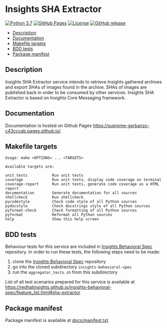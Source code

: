 # Insights SHA Extractor


[![Python 3.7](https://img.shields.io/badge/python-3.7-blue.svg)](https://www.python.org/downloads/release/python-370/)
[![GitHub Pages](https://img.shields.io/badge/%20-GitHub%20Pages-informational)](https://supreme-garbanzo-c43cccab.pages.github.io/)
[![License](https://img.shields.io/badge/license-Apache-blue)](https://github.com/RedHatInsights/insights-sha-extractor/-/blob/master/LICENSE)
[![GitHub release](https://img.shields.io/github/release/RedHatInsights/insights-sha-extractor.svg)](https://github.com/RedHatInsights/insights-sha-extractor/releases/latest)

<!-- vim-markdown-toc GFM -->

* [Description](#description)
* [Documentation](#documentation)
* [Makefile targets](#makefile-targets)
* [BDD tests](#bdd-tests)
* [Package manifest](#package-manifest)

<!-- vim-markdown-toc -->

## Description

Insights  SHA Extractor service intends to retrieve Insights gathered archives
and export SHAs of images found in the archive. SHAs of images are published
back in order to be consumed by other services. Insights SHA Extractor is based
on Insights Core Messaging framework.

## Documentation

Documentation is hosted on Github Pages <https://supreme-garbanzo-c43cccab.pages.github.io/>.

## Makefile targets

```
Usage: make <OPTIONS> ... <TARGETS>

Available targets are:

unit_tests           Run unit tests
coverage             Run unit tests, display code coverage on terminal
coverage-report      Run unit tests, generate code coverage as a HTML report
documentation        Generate documentation for all sources
shellcheck           Run shellcheck
pycodestyle          Check code style of all Python sources
pydocstyle           Check docstrings style of all Python sources
pyformat-check       Check formatting of all Python sources
pyformat             Reformat all Python sources
help                 Show this help screen
```

## BDD tests

Behaviour tests for this service are included in [Insights Behavioral
Spec](https://github.com/RedHatInsights/insights-behavioral-spec) repository.
In order to run these tests, the following steps need to be made:

1. clone the [Insights Behavioral Spec](https://github.com/RedHatInsights/insights-behavioral-spec) repository
1. go into the cloned subdirectory `insights-behavioral-spec`
1. run the `aggregator_tests.sh` from this subdirectory

List of all test scenarios prepared for this service is available at
<https://redhatinsights.github.io/insights-behavioral-spec/feature_list.html#sha-extractor>


## Package manifest

Package manifest is available at [docs/manifest.txt](docs/manifest.txt).
